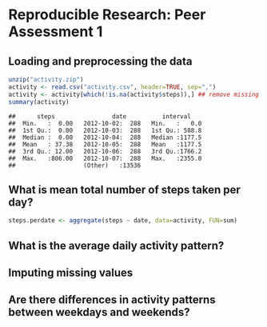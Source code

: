 # Reproducible Research: Peer Assessment 1


## Loading and preprocessing the data

```r
unzip("activity.zip")
activity <- read.csv("activity.csv", header=TRUE, sep=",")
activity <- activity[which(!is.na(activity$steps)),] ## remove missing value
summary(activity)
```

```
##      steps                date          interval     
##  Min.   :  0.00   2012-10-02:  288   Min.   :   0.0  
##  1st Qu.:  0.00   2012-10-03:  288   1st Qu.: 588.8  
##  Median :  0.00   2012-10-04:  288   Median :1177.5  
##  Mean   : 37.38   2012-10-05:  288   Mean   :1177.5  
##  3rd Qu.: 12.00   2012-10-06:  288   3rd Qu.:1766.2  
##  Max.   :806.00   2012-10-07:  288   Max.   :2355.0  
##                   (Other)   :13536
```


## What is mean total number of steps taken per day?

```r
steps.perdate <- aggregate(steps ~ date, data=activity, FUN=sum)
```


## What is the average daily activity pattern?



## Imputing missing values



## Are there differences in activity patterns between weekdays and weekends?
